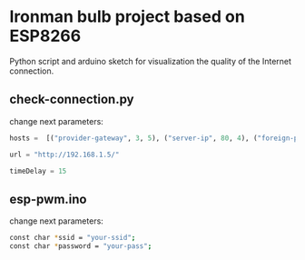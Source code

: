 Ironman bulb project based on ESP8266
======
Python script and arduino sketch for visualization the quality of the Internet connection.

check-connection.py
------------
change next parameters:

```python
hosts =  [("provider-gateway", 3, 5), ("server-ip", 80, 4), ("foreign-public-server", 4, 1), ("public-server", 40, 2) ]

url = "http://192.168.1.5/"

timeDelay = 15 
```

esp-pwm.ino
------------
change next parameters:

```bash
const char *ssid = "your-ssid";
const char *password = "your-pass";
```



